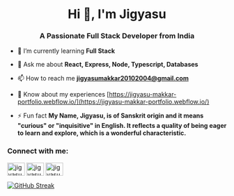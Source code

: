 <h1 align="center">Hi 👋, I'm Jigyasu</h1>
<h3 align="center">A Passionate Full Stack Developer from India</h3>

- 🌱 I’m currently learning **Full Stack**

- 💬 Ask me about **React, Express, Node, Typescript, Databases**

- 📫 How to reach me **jigyasumakkar20102004@gmail.com**

- 📄 Know about my experiences [https://jigyasu-makkar-portfolio.webflow.io/](https://jigyasu-makkar-portfolio.webflow.io/)

- ⚡ Fun fact **My Name, Jigyasu, is of Sanskrit origin and it means "curious" or "inquisitive" in English. It reflects a quality of being eager to learn and explore, which is a wonderful characteristic.**

<h3 align="left">Connect with me:</h3>
<p align="left">
<a href="https://linkedin.com/in/jigyasumakkxr" target="blank"><img align="center" src="https://raw.githubusercontent.com/rahuldkjain/github-profile-readme-generator/master/src/images/icons/Social/linked-in-alt.svg" alt="jigyasumakkxr" height="30" width="40" /></a>
<a href="https://instagram.com/jigyasumakkxr" target="blank"><img align="center" src="https://raw.githubusercontent.com/rahuldkjain/github-profile-readme-generator/master/src/images/icons/Social/instagram.svg" alt="jigyasumakkxr" height="30" width="40" /></a>
<a href="https://www.leetcode.com/jigyasumakkxr" target="blank"><img align="center" src="https://raw.githubusercontent.com/rahuldkjain/github-profile-readme-generator/master/src/images/icons/Social/leet-code.svg" alt="jigyasumakkxr" height="30" width="40" /></a>
</p>


[![GitHub Streak](https://github-readme-streak-stats.herokuapp.com?user=jigyasumxkkxr)](https://git.io/streak-stats)

